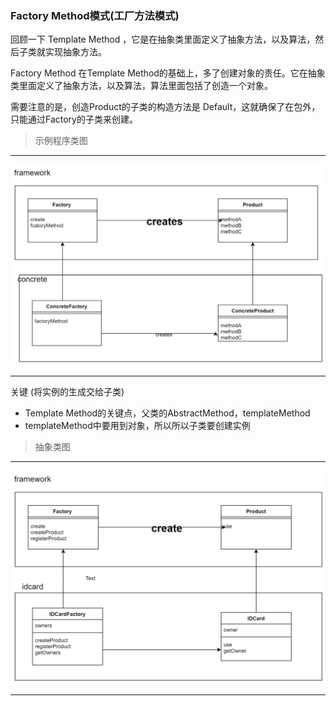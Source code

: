 ### Factory Method模式(工厂方法模式)

回顾一下 Template Method ，它是在抽象类里面定义了抽象方法，以及算法，然后子类就实现抽象方法。

Factory Method 在Template Method的基础上，多了创建对象的责任。它在抽象类里面定义了抽象方法，以及算法，算法里面包括了创造一个对象。

需要注意的是，创造Product的子类的构造方法是 Default，这就确保了在包外，只能通过Factory的子类来创建。

> 示例程序类图
---
![Factory_Method](./resources/Factory_Method.jpg)

---
关键 (将实例的生成交给子类)
- Template Method的关键点，父类的AbstractMethod，templateMethod
- templateMethod中要用到对象，所以所以子类要创建实例

>抽象类图
---
![Factory_Method](./resources/Factory_Method_abstract.jpg)

---